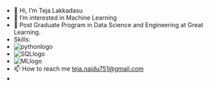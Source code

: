 - 👋 Hi, I’m Teja Lakkadasu
- 👀 I’m interested in Machine Learning
- 🌱 Post Graduate Program in Data Science and Engineering at Great Learning.
- Skills:
- ![pythonlogo](https://user-images.githubusercontent.com/89196090/172143914-5cc9dd0c-3096-4b42-957a-c3ab7af0d2b3.jpg) 
- ![SQLlogo](https://user-images.githubusercontent.com/89196090/172144130-6a89e751-2efa-45c2-9812-0d9458555daf.png)
- ![MLlogo](https://user-images.githubusercontent.com/89196090/172144375-77cf8824-c602-4d7a-a162-09ee96c1cb88.png)
- 📫 How to reach me teja.naidu751@gmail.com
- 

<!---
TejaLakkadasu/TejaLakkadasu is a ✨ special ✨ repository because its `README.md` (this file) appears on your GitHub profile.
You can click the Preview link to take a look at your changes.
--->



